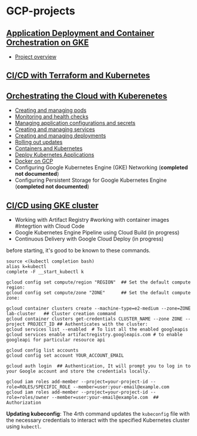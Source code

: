 # GCP-projects

<!--For each of the following Projects, you should be in the kubernetes dir:
```
cd GCP-projects
```/!-->
## [Application Deployment and Container Orchestration on GKE](Flask%20App%20with%20GKE%20Deployment/flask-app-with-gke.md)
  * [Project overview](Flask%20App%20with%20GKE%20Deployment/project-summary.md)

## [CI/CD with Terraform and Kubernetes](https://github.com/akatore/GCP-projects/tree/main/ci-cd-with-terraform-kubernetes-on-gcp)

## [Orchestrating the Cloud with Kuberenetes](https://github.com/akatore/GCP-projects/tree/main/Architecting%20and%20Managing%20Kubernetes%20Workloads%20on%20GKE)
  * [Creating and managing pods](Creating%20and%20managing%20pods.md)
  * [Monitoring and health checks](Monitoring%20and%20Health%20Checks.md)
  * [Managing application configurations and secrets](Managing%20application%20configurations%20and%20secrets.md)
  * [Creating and managing services](Creating%20and%20Managing%20Services.md)
  * [Creating and managing deployments](Creating%20and%20Managing%20Deployments.md)
  * [Rolling out updates](Rolling%20out%20Updates.md)
  * [Containers and Kubernetes](Containers%20and%20Kubernetes/README.md)
  * [Deploy Kubernetes Applications](Deploy%20Kubernetes%20Applications%20on%20GKE/Deploy%20Kubernetes%20Applications.md)
  * [Docker on GCP](Docker%20on%20GCP/Docker%20on%20GCP.md)
  * Configuring Google Kubernetes Engine (GKE) Networking (**completed not documented**)
  * Configuring Persistent Storage for Google Kubernetes Engine (**completed not documented**)

## [CI/CD using GKE cluster](CICD%20in%20GKE/ci-cd-on-gke.md) 
  * Working with Artifact Registry #working with container images #Integrtion with Cloud Code
  * Google Kubernetes Engine Pipeline using Cloud Build (in progress)
  * Continuous Delivery with Google Cloud Deploy (in progress)
  
before starting, it's good to be known to these commands.

```shell
source <(kubectl completion bash)
alias k=kubectl
complete -F __start_kubectl k

gcloud config set compute/region "REGION"  ## Set the default compute region:
gcloud config set compute/zone "ZONE"      ## Set the default compute zone:

gcloud container clusters create --machine-type=e2-medium --zone=ZONE lab-cluster   ## Cluster creation command
gcloud container clusters get-credentials CLUSTER_NAME --zone ZONE --project PROJECT_ID ## Authenticates with the cluster:
gcloud services list --enabled  # To list all the enabled googleapis
gcloud services enable artifactregistry.googleapis.com # to enable googleapi for particular resource api

gcloud config list accounts
gcloud config set account YOUR_ACCOUNT_EMAIL

gcloud auth login  ## Authentication, It will prompt you to log in to your Google account and store the credentials locally.

gcloud iam roles add-member --project=your-project-id --role=ROLES/SPECIFIC_ROLE --member=user:your-email@example.com
gcloud iam roles add-member --project=your-project-id --role=roles/owner --member=user:your-email@example.com  ## Authorization
```
**Updating kubeconfig**: The 4rth command updates the `kubeconfig` file with the necessary credentials to interact with the specified Kubernetes cluster using `kubectl`.

